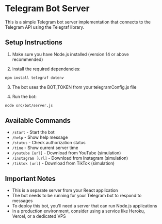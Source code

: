 
# Telegram Bot Server

This is a simple Telegram bot server implementation that connects to the Telegram API using the Telegraf library.

## Setup Instructions

1. Make sure you have Node.js installed (version 14 or above recommended)

2. Install the required dependencies:
```bash
npm install telegraf dotenv
```

3. The bot uses the BOT_TOKEN from your telegramConfig.js file

4. Run the bot:
```bash
node src/bot/server.js
```

## Available Commands

- `/start` - Start the bot
- `/help` - Show help message
- `/status` - Check authorization status
- `/time` - Show current server time
- `/youtube [url]` - Download from YouTube (simulation)
- `/instagram [url]` - Download from Instagram (simulation)
- `/tiktok [url]` - Download from TikTok (simulation)

## Important Notes

- This is a separate server from your React application
- The bot needs to be running for your Telegram bot to respond to messages
- To deploy this bot, you'll need a server that can run Node.js applications
- In a production environment, consider using a service like Heroku, Vercel, or a dedicated VPS
